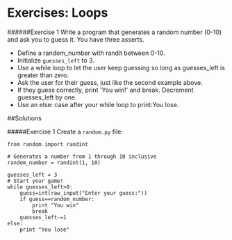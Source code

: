 # Exercises: Loops

######Exercise 1
Write a program that generates a random number (0-10) and ask you to guess it. You have three asserts.

- Define a random_number with randit between 0-10.
- Initialize `guesses_left` to 3.
- Use a while loop to let the user keep guessing so long as guesses_left is greater than zero.
- Ask the user for their guess, just like the second example above.
- If they guess correctly, print 'You win!' and break.
Decrement guesses_left by one.
- Use an else: case after your while loop to print:You lose.

##Solutions

#####Exercise 1
Create a `random.py` file:
```
from random import randint

# Generates a number from 1 through 10 inclusive
random_number = randint(1, 10)

guesses_left = 3
# Start your game!
while guesses_left>0:
    guess=int(raw_input("Enter your guess:"))
    if guess==random_number:
        print "You win"
        break
    guesses_left-=1
else:
    print "You lose"
